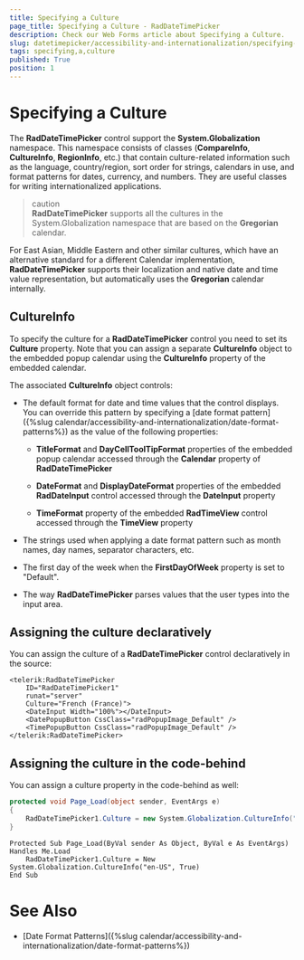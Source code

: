 ```yaml
---
title: Specifying a Culture
page_title: Specifying a Culture - RadDateTimePicker
description: Check our Web Forms article about Specifying a Culture.
slug: datetimepicker/accessibility-and-internationalization/specifying-a-culture
tags: specifying,a,culture
published: True
position: 1
---
```


# Specifying a Culture


The **RadDateTimePicker** control support the **System.Globalization** namespace. This namespace consists of classes (**CompareInfo**, **CultureInfo**, **RegionInfo**, etc.) that contain culture-related information such as the language, country/region, sort order for strings, calendars in use, and format patterns for dates, currency, and numbers. They are useful classes for writing internationalized applications.

>caution  
**RadDateTimePicker** supports all the cultures in the System.Globalization namespace that are based on the **Gregorian** calendar.
>

For East Asian, Middle Eastern and other similar cultures, which have an alternative standard for a different Calendar implementation, **RadDateTimePicker** supports their localization and native date and time value representation, but automatically uses the **Gregorian** calendar internally.

## CultureInfo

To specify the culture for a **RadDateTimePicker** control you need to set its **Culture** property.  Note that you can assign a separate **CultureInfo** object to the embedded popup calendar using the **CultureInfo** property of the embedded calendar.

The associated **CultureInfo** object controls:

* The default format for date and time values that the control displays. You can override this pattern by specifying a [date format pattern]({%slug calendar/accessibility-and-internationalization/date-format-patterns%}) as the value of the following properties:

	* **TitleFormat** and **DayCellToolTipFormat** properties of the embedded popup calendar accessed through the **Calendar** property of **RadDateTimePicker**

	* **DateFormat** and **DisplayDateFormat** properties of the embedded **RadDateInput** control accessed through the **DateInput** property
    
    * **TimeFormat** property of the embedded **RadTimeView** control accessed through the **TimeView** property

* The strings used when applying a date format pattern such as month names, day names, separator characters, etc.

* The first day of the week when the **FirstDayOfWeek** property is set to "Default".

* The way **RadDateTimePicker** parses values that the user types into the input area.



## Assigning the culture declaratively

You can assign the culture of a **RadDateTimePicker** control declaratively in the source:

````ASPNET
<telerik:RadDateTimePicker
    ID="RadDateTimePicker1"
    runat="server"
    Culture="French (France)">
    <DateInput Width="100%"></DateInput>
    <DatePopupButton CssClass="radPopupImage_Default" />
    <TimePopupButton CssClass="radPopupImage_Default" />
</telerik:RadDateTimePicker>
````


## Assigning the culture in the code-behind

You can assign a culture property in the code-behind as well:


````C#
protected void Page_Load(object sender, EventArgs e)
{
    RadDateTimePicker1.Culture = new System.Globalization.CultureInfo("en-US", true);
}
````
````VB.NET
Protected Sub Page_Load(ByVal sender As Object, ByVal e As EventArgs) Handles Me.Load
    RadDateTimePicker1.Culture = New System.Globalization.CultureInfo("en-US", True)
End Sub
````


# See Also

 * [Date Format Patterns]({%slug calendar/accessibility-and-internationalization/date-format-patterns%})
